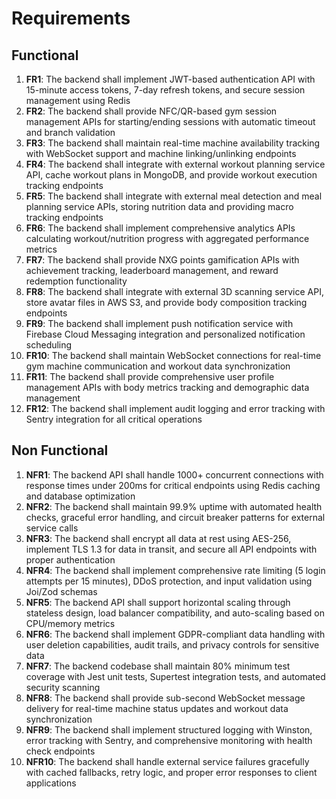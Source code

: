 # Requirements

## Functional

1. **FR1**: The backend shall implement JWT-based authentication API with 15-minute access tokens, 7-day refresh tokens, and secure session management using Redis
2. **FR2**: The backend shall provide NFC/QR-based gym session management APIs for starting/ending sessions with automatic timeout and branch validation
3. **FR3**: The backend shall maintain real-time machine availability tracking with WebSocket support and machine linking/unlinking endpoints
4. **FR4**: The backend shall integrate with external workout planning service API, cache workout plans in MongoDB, and provide workout execution tracking endpoints
5. **FR5**: The backend shall integrate with external meal detection and meal planning service APIs, storing nutrition data and providing macro tracking endpoints
6. **FR6**: The backend shall implement comprehensive analytics APIs calculating workout/nutrition progress with aggregated performance metrics
7. **FR7**: The backend shall provide NXG points gamification APIs with achievement tracking, leaderboard management, and reward redemption functionality
8. **FR8**: The backend shall integrate with external 3D scanning service API, store avatar files in AWS S3, and provide body composition tracking endpoints
9. **FR9**: The backend shall implement push notification service with Firebase Cloud Messaging integration and personalized notification scheduling
10. **FR10**: The backend shall maintain WebSocket connections for real-time gym machine communication and workout data synchronization
11. **FR11**: The backend shall provide comprehensive user profile management APIs with body metrics tracking and demographic data management
12. **FR12**: The backend shall implement audit logging and error tracking with Sentry integration for all critical operations

## Non Functional

1. **NFR1**: The backend API shall handle 1000+ concurrent connections with response times under 200ms for critical endpoints using Redis caching and database optimization
2. **NFR2**: The backend shall maintain 99.9% uptime with automated health checks, graceful error handling, and circuit breaker patterns for external service calls
3. **NFR3**: The backend shall encrypt all data at rest using AES-256, implement TLS 1.3 for data in transit, and secure all API endpoints with proper authentication
4. **NFR4**: The backend shall implement comprehensive rate limiting (5 login attempts per 15 minutes), DDoS protection, and input validation using Joi/Zod schemas
5. **NFR5**: The backend API shall support horizontal scaling through stateless design, load balancer compatibility, and auto-scaling based on CPU/memory metrics
6. **NFR6**: The backend shall implement GDPR-compliant data handling with user deletion capabilities, audit trails, and privacy controls for sensitive data
7. **NFR7**: The backend codebase shall maintain 80% minimum test coverage with Jest unit tests, Supertest integration tests, and automated security scanning
8. **NFR8**: The backend shall provide sub-second WebSocket message delivery for real-time machine status updates and workout data synchronization
9. **NFR9**: The backend shall implement structured logging with Winston, error tracking with Sentry, and comprehensive monitoring with health check endpoints
10. **NFR10**: The backend shall handle external service failures gracefully with cached fallbacks, retry logic, and proper error responses to client applications
